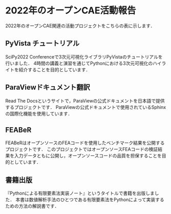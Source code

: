 # 2022年のオープンCAE活動報告

2022年のオープンCAE関連の活動プロジェクトをこちらの表に示します．

## PyVista チュートリアル

SciPy2022 Conferenceで3次元可視化ライブラリPyVistaのチュートリアルを行いました．
4時間の講義と演習を通じてPythonにおける3次元可視化のハイライトを紹介することを目的としています．

## ParaViewドキュメント翻訳

Read The Docsというサイトで，ParaViewの公式ドキュメントを日本語で提供するプロジェクトです．
ParaViewの公式ドキュメントで使用されているSphinxの国際化機能を使用しています．

## FEABeR

FEABeRはオープンソースのFEAコードを使用したベンチマーク結果を公開するプロジェクトです．
このプロジェクトではオープンソースFEAコードの検証結果を入力データともに公開し，オープンソースコードの品質を担保することを目的としています．

## 書籍出版

『Pythonによる有限要素法実装ノート』というタイトルで書籍を出版しました．
本書は数値解析手法のひとつである有限要素法をPythonによって実装するための方法の解説書です．

